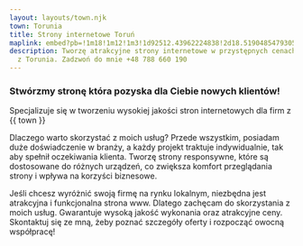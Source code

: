 ```yaml
---
layout: layouts/town.njk
town: Torunia
title: Strony internetowe Toruń
maplink: embed?pb=!1m18!1m12!1m3!1d92512.43962224838!2d18.51904854793051!3d53.01456070254357!2m3!1f0!2f0!3f0!3m2!1i1024!2i768!4f13.1!3m3!1m2!1s0x470334e1d994ec19%3A0x744a729a586a89c4!2zVG9ydcWE!5e1!3m2!1spl!2spl!4v1728382289743!5m2!1spl!2spl
description: Tworzę atrakcyjne strony internetowe w przystępnych cenach dla firm
  z Torunia. Zadzwoń do mnie +48 788 660 190
---
```

### Stwórzmy stronę która pozyska dla Ciebie nowych klientów!

Specjalizuje się w tworzeniu wysokiej jakości stron internetowych dla firm z {{ town }}

Dlaczego warto skorzystać z moich usług? Przede wszystkim, posiadam duże doświadczenie w branży, a każdy projekt traktuje indywidualnie, tak aby spełnił oczekiwania klienta. Tworzę strony responsywne, które są dostosowane do różnych urządzeń, co zwiększa komfort przeglądania strony i wpływa na korzyści biznesowe.

Jeśli chcesz wyróżnić swoją firmę na rynku lokalnym, niezbędna jest atrakcyjna i funkcjonalna strona www. Dlatego zachęcam do skorzystania z moich usług. Gwarantuje wysoką jakość wykonania oraz atrakcyjne ceny. Skontaktuj się ze mną, żeby poznać szczegóły oferty i rozpocząć owocną współpracę!
